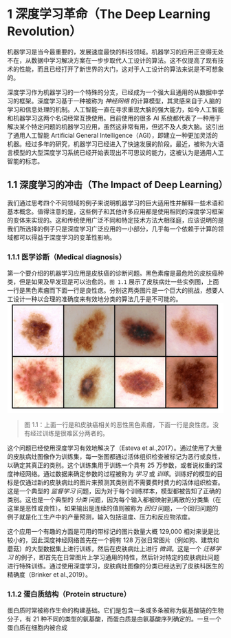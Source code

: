 # 1 深度学习革命（The Deep Learning Revolution）

机器学习是当今最重要的，发展速度最快的科技领域。机器学习的应用正变得无处不在，从数据中学习解决方案在一步步取代人工设计的算法。这不仅提高了现有技术的性能，而且已经打开了新世界的大门，这对于人工设计的算法来说是不可想象的。

深度学习作为机器学习的一个特殊的分支，已经成为一个强大且通用的从数据中学习的框架。深度学习基于一种被称为 _神经网络_ 的计算模型，其灵感来自于人脑的学习和信息处理的机制。人工智能一直在寻求重现大脑的强大能力，如今人工智能和机器学习这两个名词经常互换使用。目前使用的很多 AI 系统都代表了一种用于解决某个特定问题的机器学习应用，虽然这非常有用，但远不及人类大脑。这引出了通用人工智能 Artificial General Intelligence（AGI），即建立一种更加灵活的机器。经过多年的研究，机器学习已经进入了快速发展的阶段。最近，被称为大语言模型的大型深度学习系统已经开始表现出不可思议的能力，这被认为是通用人工智能的标志。

## 1.1 深度学习的冲击（The Impact of Deep Learning）

我们通过思考四个不同领域的例子来说明机器学习的巨大适用性并解释一些术语和基本概念。值得注意的是，这些例子和其他许多应用都是使用相同的深度学习框架的变体来实现的。这和传统使用广泛不同和特定技术方法大相径庭，应该说明的是我们所选择的例子只是深度学习广泛应用的一小部分，几乎每一个依赖于计算的领域都可以得益于深度学习的变革性影响。

### 1.1.1  医学诊断（Medical diagnosis）

第一个要介绍的机器学习应用是皮肤癌的诊断问题。黑色素瘤是最危险的皮肤癌种类，但是如果及早发现是可以治愈的。`图 1.1` 展示了皮肤病灶一些实例图，上面一行是黑色素瘤而下面一行是良性痣。分别这两类图片是一个巨大的挑战，想要人工设计一种以合理的准确度来有效地分类的算法几乎是不可能的。
![Fig1.1](images/fig1.1.png)
> 图 1.1：上面一行是和皮肤癌相关的恶性黑色素瘤，下面一行是良性痣。没有经过训练是很难区分两者的。

这个问题已经使用深度学习有效地解决了（Esteva et al.,2017）。通过使用了大量的皮肤病灶图像作为训练集，每一张图都通过活体组织检查被标记为恶行或良性，以确定其真正的类别。这个训练集用于训练一个具有 25 万参数，或者说权重的深度神经网络。通过数据来确定参数的过程被称为 _学习_ 或 _训练_。训练好的模型的目标是仅通过新的皮肤病灶的图片来预测其类别而不需要费时费力的活体组织检查。这是一个典型的 _监督学习_ 问题，因为对于每个训练样本，模型都被告知了正确的类别。这也是一个典型的 _分类_ 问题，因为每个输入都被映射到离散的分类集（在这里是恶性或良性）。如果输出是连续的值则被称为 _回归_ 问题，一个回归问题的例子就是化工生产中的产量预测，输入包括温度、压力和反应物浓度。

这个应用一个有趣的方面是可用的带标记的图片数量大概 129,000 相对来说是比较小的，因此深度神经网络首先在一个拥有 128 万张日常图片（例如狗、建筑和蘑菇）的大型数据集上进行训练，然后在皮肤病灶上进行 _微调_。这是一个 _迁移学习_ 的例子，即首先在日常图片上学习通用的特性，然后针对特定的皮肤病灶问题进行特殊训练。通过使用深度学习，皮肤病灶图像的分类已经达到了皮肤科医生的精确度（Brinker et al.,2019）。


### 1.1.2 蛋白质结构（Protein structure）

蛋白质时常被称作生命的构建基础。它们是包含一条或多条被称为氨基酸链的生物分子，有 21 种不同的类型的氨基酸，而蛋白质是由氨基酸序列确定的。一旦一个蛋白质在细胞内被合成

